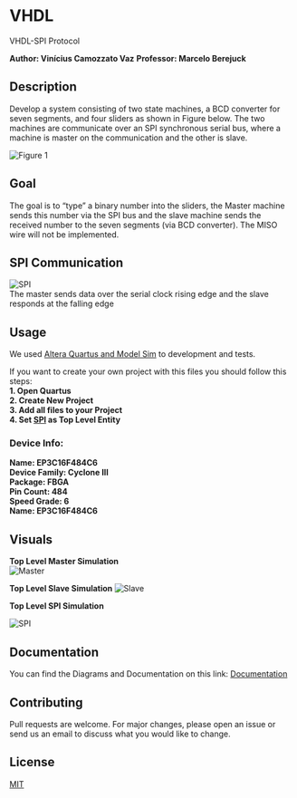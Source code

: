 # VHDL
VHDL-SPI Protocol

**Author: Vinícius Camozzato Vaz**
**Professor: Marcelo Berejuck**

## Description

Develop a system consisting of two state machines, a BCD converter for
seven segments, and four sliders as shown in Figure below. The two machines are
communicate over an SPI synchronous serial bus, where a machine is master on the
communication and the other is slave.

![Figure 1](https://i.imgur.com/KAc2PC0.png) 

## Goal

The goal is to “type” a binary number into the sliders, the Master machine sends
this number via the SPI bus and the slave machine sends the received number to the
seven segments (via BCD converter). The MISO wire will not be implemented.

## SPI Communication
![SPI](https://i.imgur.com/C905gif.png)  
The master sends data over the serial clock rising edge and the slave responds at the falling edge

## Usage
We used [Altera Quartus and Model Sim](http://fpgasoftware.intel.com/13.0/?edition=subscription) to development and tests.

If you want to create your own project with this files you should follow this steps:  
**1. Open Quartus**  
**2. Create New Project**  
**3. Add all files to your Project**  
**4. Set [SPI](https://github.com/vinicvaz/VHDL/tree/SPI_Top_Level/SPI_Top_Level) as Top Level Entity**


### Device Info: 

**Name: EP3C16F484C6**  
**Device Family: Cyclone III**  
**Package: FBGA**  
**Pin Count: 484**  
**Speed Grade: 6**  
**Name: EP3C16F484C6**  

## Visuals

**Top Level Master Simulation**  
![Master](https://i.imgur.com/VahSZ0N.png)  

**Top Level Slave Simulation**
![Slave](https://i.imgur.com/COBR9FZ.png)  

**Top Level SPI Simulation**  

![SPI](https://i.imgur.com/n1t3MKu.png)



## Documentation

You can find the Diagrams and Documentation on this link:
[Documentation](https://github.com/vinicvaz/VHDL/tree/master/Diagrams%20and%20Documentation)

## Contributing
Pull requests are welcome. For major changes, please open an issue or send us an email to discuss what you would like to change.

## License
[MIT](https://choosealicense.com/licenses/mit/)
